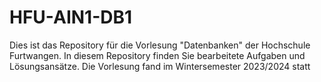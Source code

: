 # HFU-AIN1-DB1
Dies ist das Repository für die Vorlesung "Datenbanken" der Hochschule Furtwangen. In diesem Repository finden Sie bearbeitete Aufgaben und Lösungsansätze.
Die Vorlesung fand im Wintersemester 2023/2024 statt
